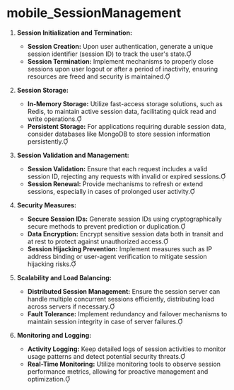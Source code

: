 # mobile_SessionManagement



1. **Session Initialization and Termination:**
   - **Session Creation:** Upon user authentication, generate a unique session identifier (session ID) to track the user's state.
   - **Session Termination:** Implement mechanisms to properly close sessions upon user logout or after a period of inactivity, ensuring resources are freed and security is maintained.

2. **Session Storage:**
   - **In-Memory Storage:** Utilize fast-access storage solutions, such as Redis, to maintain active session data, facilitating quick read and write operations.
   - **Persistent Storage:** For applications requiring durable session data, consider databases like MongoDB to store session information persistently.

3. **Session Validation and Management:**
   - **Session Validation:** Ensure that each request includes a valid session ID, rejecting any requests with invalid or expired sessions.
   - **Session Renewal:** Provide mechanisms to refresh or extend sessions, especially in cases of prolonged user activity.

4. **Security Measures:**
   - **Secure Session IDs:** Generate session IDs using cryptographically secure methods to prevent prediction or duplication.
   - **Data Encryption:** Encrypt sensitive session data both in transit and at rest to protect against unauthorized access.
   - **Session Hijacking Prevention:** Implement measures such as IP address binding or user-agent verification to mitigate session hijacking risks.

5. **Scalability and Load Balancing:**
   - **Distributed Session Management:** Ensure the session server can handle multiple concurrent sessions efficiently, distributing load across servers if necessary.
   - **Fault Tolerance:** Implement redundancy and failover mechanisms to maintain session integrity in case of server failures.

6. **Monitoring and Logging:**
   - **Activity Logging:** Keep detailed logs of session activities to monitor usage patterns and detect potential security threats.
   - **Real-Time Monitoring:** Utilize monitoring tools to observe session performance metrics, allowing for proactive management and optimization.

